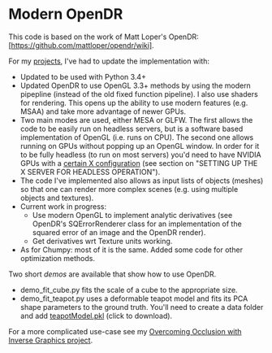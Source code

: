 # Modern OpenDR
This code is based on the work of Matt Loper's OpenDR: [https://github.com/mattloper/opendr/wiki].

For my [projects](https://github.com/polmorenoc/inversegraphics), I've had to update the implementation with:
- Updated to be used with Python 3.4+
- Updated OpenDR to use OpenGL 3.3+ methods by using the modern pipepline (instead of the old fixed function pipeline). I also use shaders for rendering. This opens up the ability to use modern features (e.g. MSAA) and take more advantage of newer GPUs.
- Two main modes are used, either MESA or GLFW. The first allows the code to be easily run on headless servers, but is a software based implementation of OpenGL (i.e. runs on CPU). The second one allows running on GPUs without popping up an OpenGL window. In order for it to be fully headless (to run on most servers) you'd need to have NVIDIA GPUs with a [certain X configuration](http://www.nvidia.com/content/PDF/remote-viz-tesla-gpus.pdf) (see section on "SETTING UP THE X SERVER FOR HEADLESS OPERATION").
- The code I've implemented also allows as input lists of objects (meshes) so that one can render more complex scenes (e.g. using multiple objects and textures).
- Current work in progress:
    - Use modern OpenGL to implement analytic derivatives (see OpenDR's SQErrorRenderer class for an implementation of the squared error of an image and the OpenDR render).
    - Get derivatives wrt Texture units working.
- As for Chumpy: most of it is the same. Added some code for other optimization methods.

Two short *demos* are available that show how to use OpenDR.
- demo_fit_cube.py fits the scale of a cube to the appropriate size.
- demo_fit_teapot.py uses a deformable teapot model and fits its PCA shape parameters to the ground truth. You'll need to create a data folder and add [teapotModel.pkl](https://drive.google.com/file/d/1JO5ZsXHb_KTsjFMFx7rxY0YVAwnM3TMY/view?usp=sharing) (click to download).




For a more complicated use-case see my [Overcoming Occlusion with Inverse Graphics project](https://github.com/polmorenoc/inversegraphics).
